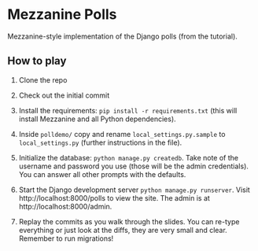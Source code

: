 # Mezzanine Polls

Mezzanine-style implementation of the Django polls (from the tutorial).

## How to play

1. Clone the repo

1. Check out the initial commit

1. Install the requirements: `pip install -r requirements.txt` (this will
   install Mezzanine and all Python dependencies).

1. Inside `polldemo/` copy and rename `local_settings.py.sample` to
   `local_settings.py` (further instructions in the file).

1. Initialize the database: `python manage.py createdb`. Take note of the
   username and password you use (those will be the admin credentials). You can
   answer all other prompts with the defaults.

1. Start the Django development server `python manage.py runserver`. Visit
   http://localhost:8000/polls to view the site. The admin is at
   http://localhost:8000/admin.

1. Replay the commits as you walk through the slides. You can re-type
   everything or just look at the diffs, they are very small and clear.
   Remember to run migrations!
